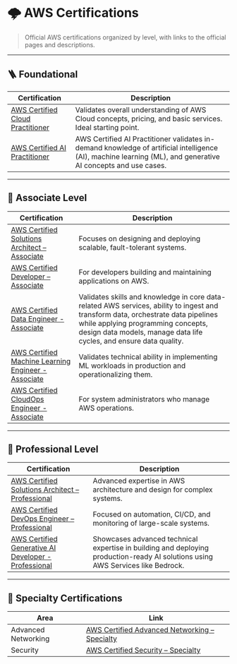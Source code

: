 # 🌩️ AWS Certifications

> Official AWS certifications organized by level, with links to the official pages and descriptions.

---

## 🪜 Foundational

| Certification | Description |
|----------------|-------------|
| [AWS Certified Cloud Practitioner](https://aws.amazon.com/certification/certified-cloud-practitioner/) | Validates overall understanding of AWS Cloud concepts, pricing, and basic services. Ideal starting point. |
| [AWS Certified AI Practitioner](https://aws.amazon.com/certification/certified-ai-practitioner/) | AWS Certified AI Practitioner validates in-demand knowledge of artificial intelligence (AI), machine learning (ML), and generative AI concepts and use cases. |



---

## 🧱 Associate Level

| Certification | Description |
|----------------|-------------|
| [AWS Certified Solutions Architect – Associate](https://aws.amazon.com/certification/certified-solutions-architect-associate/) | Focuses on designing and deploying scalable, fault-tolerant systems. |
| [AWS Certified Developer – Associate](https://aws.amazon.com/certification/certified-developer-associate/) | For developers building and maintaining applications on AWS. |
| [AWS Certified Data Engineer - Associate](https://aws.amazon.com/certification/certified-data-engineer-associate/) | Validates skills and knowledge in core data-related AWS services, ability to ingest and transform data, orchestrate data pipelines while applying programming concepts, design data models, manage data life cycles, and ensure data quality. |
| [AWS Certified Machine Learning Engineer - Associate](https://aws.amazon.com/certification/certified-machine-learning-engineer-associate/) | Validates technical ability in implementing ML workloads in production and operationalizing them. |
| [AWS Certified CloudOps Engineer - Associate](https://aws.amazon.com/certification/certified-cloudops-engineer-associate/) | For system administrators who manage AWS operations. |

---

## 🧠 Professional Level

| Certification | Description |
|----------------|-------------|
| [AWS Certified Solutions Architect – Professional](https://aws.amazon.com/certification/certified-solutions-architect-professional/) | Advanced expertise in AWS architecture and design for complex systems. |
| [AWS Certified DevOps Engineer – Professional](https://aws.amazon.com/certification/certified-devops-engineer-professional/) | Focused on automation, CI/CD, and monitoring of large-scale systems. |
| [AWS Certified Generative AI Developer - Professional](https://aws.amazon.com/certification/certified-generative-ai-developer-professional/) | Showcases advanced technical expertise in building and deploying production-ready AI solutions using AWS Services like Bedrock. |

---

## 🎯 Specialty Certifications

| Area | Link |
|------|------|
| Advanced Networking | [AWS Certified Advanced Networking – Specialty](https://aws.amazon.com/certification/certified-advanced-networking-specialty/) |
| Security | [AWS Certified Security – Specialty](https://aws.amazon.com/certification/certified-security-specialty/) |
